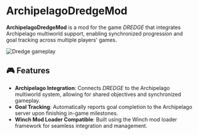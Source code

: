 # ArchipelagoDredgeMod

**ArchipelagoDredgeMod** is a mod for the game *DREDGE* that integrates Archipelago multiworld support, enabling synchronized progression and goal tracking across multiple players' games.

![Dredge gameplay](https://tse2.mm.bing.net/th?id=OIP.bD0JGhEZ4iG0vbr_P02e_wHaEK&pid=Api)

## 🎮 Features

- **Archipelago Integration**: Connects *DREDGE* to the Archipelago multiworld system, allowing for shared objectives and synchronized gameplay.
- **Goal Tracking**: Automatically reports goal completion to the Archipelago server upon finishing in-game milestones.
- **Winch Mod Loader Compatible**: Built using the Winch mod loader framework for seamless integration and management.
